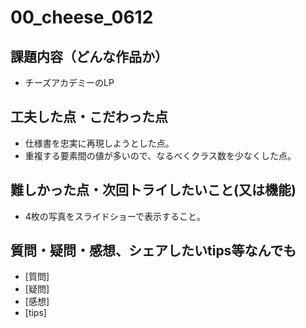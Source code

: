 # 00_cheese_0612

## 課題内容（どんな作品か）

- チーズアカデミーのLP

## 工夫した点・こだわった点

- 仕様書を忠実に再現しようとした点。
- 重複する要素間の値が多いので、なるべくクラス数を少なくした点。

## 難しかった点・次回トライしたいこと(又は機能)

- 4枚の写真をスライドショーで表示すること。

## 質問・疑問・感想、シェアしたいtips等なんでも

- [質問]
- [疑問]
- [感想]
- [tips]
